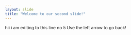 ```yaml
---
layout: slide
title: "Welcome to our second slide!"
---
```

hii i am editing to this line no 5
Use the left arrow to go back!

